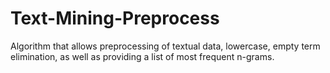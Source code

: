 # Text-Mining-Preprocess
Algorithm that allows preprocessing of textual data, lowercase, empty term elimination, as well as providing a list of most frequent n-grams.
